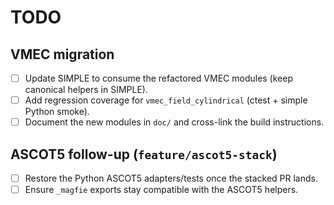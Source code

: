 # TODO

## VMEC migration
- [ ] Update SIMPLE to consume the refactored VMEC modules (keep canonical helpers in SIMPLE).
- [ ] Add regression coverage for `vmec_field_cylindrical` (ctest + simple Python smoke).
- [ ] Document the new modules in `doc/` and cross-link the build instructions.

## ASCOT5 follow-up (`feature/ascot5-stack`)
- [ ] Restore the Python ASCOT5 adapters/tests once the stacked PR lands.
- [ ] Ensure `_magfie` exports stay compatible with the ASCOT5 helpers.
